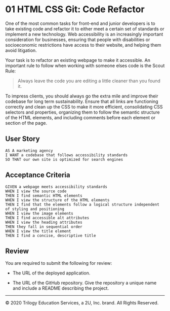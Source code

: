 # 01 HTML CSS Git: Code Refactor

One of the most common tasks for front-end and junior developers is to take existing code and refactor it to either meet a certain set of standards or implement a new technology. Web accessibility is an increasingly important consideration for businesses, ensuring that people with disabilities or socioeconomic restrictions have access to their website, and helping them avoid litigation.

Your task is to refactor an existing webpage to make it accessible. An important rule to follow when working with someone elses code is the Scout Rule:

> Always leave the code you are editing a little cleaner than you found it.

To impress clients, you should always go the extra mile and improve their codebase for long term sustainability. Ensure that all links are functioning correctly and clean up the CSS to make it more efficient, consolidating CSS selectors and properties, organizing them to follow the semantic structure of the HTML elements, and including comments before each element or section of the page.

## User Story

```shell
AS A marketing agency
I WANT a codebase that follows accessibility standards
SO THAT our own site is optimized for search engines
```

## Acceptance Criteria

```shell
GIVEN a webpage meets accessibility standards
WHEN I view the source code
THEN I find semantic HTML elements
WHEN I view the structure of the HTML elements
THEN I find that the elements follow a logical structure independent of styling and positioning
WHEN I view the image elements
THEN I find accessible alt attributes
WHEN I view the heading attributes
THEN they fall in sequential order
WHEN I view the title element
THEN I find a concise, descriptive title
```

## Review

You are required to submit the following for review:

* The URL of the deployed application.

* The URL of the GitHub repository. Give the repository a unique name and include a README describing the project.

- - -
© 2020 Trilogy Education Services, a 2U, Inc. brand. All Rights Reserved.

